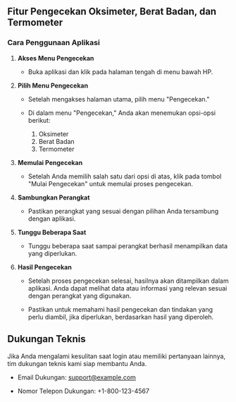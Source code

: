 ## Fitur Pengecekan Oksimeter, Berat Badan, dan Termometer

### Cara Penggunaan Aplikasi

1. **Akses Menu Pengecekan**
   - Buka aplikasi dan klik pada halaman tengah di menu bawah HP.

2. **Pilih Menu Pengecekan**
   - Setelah mengakses halaman utama, pilih menu "Pengecekan."

   - Di dalam menu "Pengecekan," Anda akan menemukan opsi-opsi berikut:
     1. Oksimeter
     2. Berat Badan
     3. Termometer

3. **Memulai Pengecekan**
   - Setelah Anda memilih salah satu dari opsi di atas, klik pada tombol "Mulai Pengecekan" untuk memulai proses pengecekan.

4. **Sambungkan Perangkat**
   - Pastikan perangkat yang sesuai dengan pilihan Anda tersambung dengan aplikasi.

5. **Tunggu Beberapa Saat**
   - Tunggu beberapa saat sampai perangkat berhasil menampilkan data yang diperlukan.

6. **Hasil Pengecekan**
   - Setelah proses pengecekan selesai, hasilnya akan ditampilkan dalam aplikasi. Anda dapat melihat data atau informasi yang relevan sesuai dengan perangkat yang digunakan.

   - Pastikan untuk memahami hasil pengecekan dan tindakan yang perlu diambil, jika diperlukan, berdasarkan hasil yang diperoleh.

## Dukungan Teknis

Jika Anda mengalami kesulitan saat login atau memiliki pertanyaan lainnya, tim dukungan teknis kami siap membantu Anda.

- Email Dukungan: [support@example.com](mailto:support@example.com)

- Nomor Telepon Dukungan: +1-800-123-4567